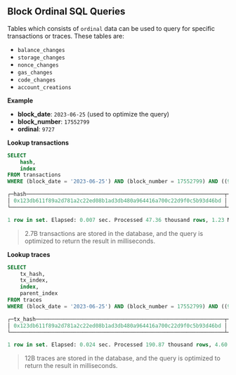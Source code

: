 ## Block Ordinal SQL Queries

Tables which consists of `ordinal` data can be used to query for specific transactions or traces. These tables are:
- `balance_changes`
- `storage_changes`
- `nonce_changes`
- `gas_changes`
- `code_changes`
- `account_creations`

**Example**

- **block_date**: `2023-06-25` (used to optimize the query)
- **block_number**: `17552799`
- **ordinal**: `9727`

**Lookup transactions**
```sql
SELECT
    hash,
    index
FROM transactions
WHERE (block_date = '2023-06-25') AND (block_number = 17552799) AND ((9727 >= begin_ordinal) AND (9727 <= end_ordinal))

┌─hash───────────────────────────────────────────────────────────────┬─index─┐
│ 0x123db611f89a2d781a2c22ed08b1ad3db480a964416a700c22d9f0c5b93d46bd │   367 │
└────────────────────────────────────────────────────────────────────┴───────┘

1 row in set. Elapsed: 0.007 sec. Processed 47.36 thousand rows, 1.23 MB (6.45 million rows/s., 167.10 MB/s.)
```
> 2.7B transactions are stored in the database, and the query is optimized to return the result in milliseconds.

**Lookup traces**
```sql
SELECT
    tx_hash,
    tx_index,
    index,
    parent_index
FROM traces
WHERE (block_date = '2023-06-25') AND (block_number = 17552799) AND ((9727 >= begin_ordinal) AND (9727 <= end_ordinal))

┌─tx_hash────────────────────────────────────────────────────────────┬─tx_index─┬─index─┬─parent_index─┐
│ 0x123db611f89a2d781a2c22ed08b1ad3db480a964416a700c22d9f0c5b93d46bd │      367 │     1 │            0 │
└────────────────────────────────────────────────────────────────────┴──────────┴───────┴──────────────┘

1 row in set. Elapsed: 0.024 sec. Processed 190.87 thousand rows, 4.60 MB (7.80 million rows/s., 187.90 MB/s.)
```
> 12B traces are stored in the database, and the query is optimized to return the result in milliseconds.